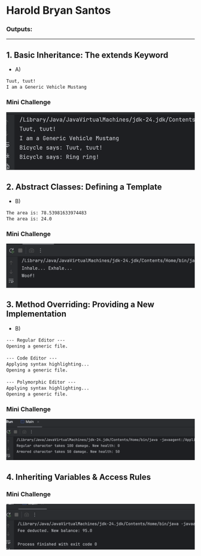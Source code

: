 # Harold Bryan Santos

### Outputs:
***
## 1. Basic Inheritance: The extends Keyword

*   A)
```declarative
Tuut, tuut!
I am a Generic Vehicle Mustang
```
### Mini Challenge
![image info](output1.png)

## 2. Abstract Classes: Defining a Template

*   B)
```declarative
The area is: 78.53981633974483
The area is: 24.0
```
### Mini Challenge
![image info](output2.png)

## 3. Method Overriding: Providing a New Implementation

*   B)
```declarative
--- Regular Editor ---
Opening a generic file.

--- Code Editor ---
Applying syntax highlighting...
Opening a generic file.

--- Polymorphic Editor ---
Applying syntax highlighting...
Opening a generic file.
```
### Mini Challenge
![image info](output3.png)

## 4. Inheriting Variables & Access Rules

### Mini Challenge
![image info](output4.png)